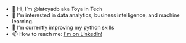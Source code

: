 - 👋 Hi, I’m @latoyadb aka Toya in Tech
- 👀 I’m interested in data analytics, business intelligence, and machine learning.
- 🌱 I’m currently improving my python skills
- 📫 How to reach me: <a href='https://www.linkedin.com/in/latoyadbrown/'>I'm on Linkedin!</a>

<!---
latoyadb/latoyadb is a ✨ special ✨ repository because its `README.md` (this file) appears on your GitHub profile.
You can click the Preview link to take a look at your changes.
--->
